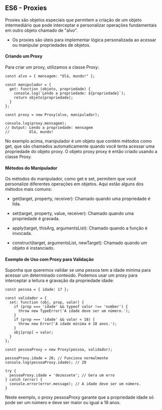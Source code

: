 ## ES6 - Proxies

Proxies são objetos especiais que permitem a criação de um objeto intermediário que pode interceptar e personalizar operações fundamentais em outro objeto chamado de "alvo". 
- Os proxies são úteis para implementar lógica personalizada ao acessar ou manipular propriedades de objetos.

#### Criando um Proxy
Para criar um proxy, utilizamos a classe Proxy:
```
const alvo = { mensagem: "Olá, mundo!" };

const manipulador = {
  get: function (objeto, propriedade) {
    console.log(`Lendo a propriedade: ${propriedade}`);
    return objeto[propriedade];
  }
};

const proxy = new Proxy(alvo, manipulador);

console.log(proxy.mensagem);
// Output: Lendo a propriedade: mensagem
//         Olá, mundo!
```

No exemplo acima, manipulador é um objeto que contém métodos como get, que são chamados automaticamente quando você tenta acessar uma propriedade do objeto proxy. O objeto proxy proxy é então criado usando a classe Proxy.


#### Métodos do Manipulador

Os métodos do manipulador, como get e set, permitem que você personalize diferentes operações em objetos. Aqui estão alguns dos métodos mais comuns:

- get(target, property, receiver): Chamado quando uma propriedade é lida.

- set(target, property, value, receiver): Chamado quando uma propriedade é gravada.

- apply(target, thisArg, argumentsList): Chamado quando a função é invocada.

- construct(target, argumentsList, newTarget): Chamado quando um objeto é instanciado.

#### Exemplo de Uso com Proxy para Validação

Suponha que queremos validar se uma pessoa tem a idade mínima para acessar um determinado conteúdo. Podemos usar um proxy para interceptar a leitura e gravação da propriedade idade:

```
const pessoa = { idade: 17 };

const validador = {
  set: function (obj, prop, valor) {
    if (prop === 'idade' && typeof valor !== 'number') {
      throw new TypeError('A idade deve ser um número.');
    }
    if (prop === 'idade' && valor < 18) {
      throw new Error('A idade mínima é 18 anos.');
    }
    obj[prop] = valor;
  }
};

const pessoaProxy = new Proxy(pessoa, validador);

pessoaProxy.idade = 20; // Funciona normalmente
console.log(pessoaProxy.idade); // 20

try {
  pessoaProxy.idade = 'dezessete'; // Gera um erro
} catch (error) {
  console.error(error.message); // A idade deve ser um número.
}
```

Neste exemplo, o proxy pessoaProxy garante que a propriedade idade só pode ser um número e deve ser maior ou igual a 18 anos.